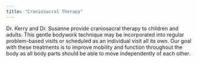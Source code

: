 ```yaml
---
title: "Craniosacral Therapy"
---
```


Dr. Kerry and Dr. Susanne provide craniosacral therapy to children and adults. This gentle bodywork technique may be incorporated into regular problem-based visits or scheduled as an individual visit all its own. Our goal with these treatments is to improve mobility and function throughout the body as all body parts should be able to move independently of each other.
